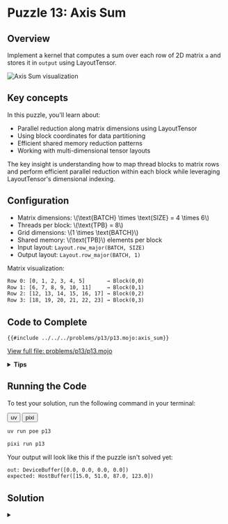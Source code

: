 # Puzzle 13: Axis Sum

## Overview
Implement a kernel that computes a sum over each row of 2D matrix `a` and stores it in `output` using LayoutTensor.

![Axis Sum visualization](./media/videos/720p30/puzzle_13_viz.gif)

## Key concepts

In this puzzle, you'll learn about:
- Parallel reduction along matrix dimensions using LayoutTensor
- Using block coordinates for data partitioning
- Efficient shared memory reduction patterns
- Working with multi-dimensional tensor layouts

The key insight is understanding how to map thread blocks to matrix rows and perform efficient parallel reduction within each block while leveraging LayoutTensor's dimensional indexing.

## Configuration
- Matrix dimensions: \\(\\text{BATCH} \\times \\text{SIZE} = 4 \\times 6\\)
- Threads per block: \\(\\text{TPB} = 8\\)
- Grid dimensions: \\(1 \\times \\text{BATCH}\\)
- Shared memory: \\(\\text{TPB}\\) elements per block
- Input layout: `Layout.row_major(BATCH, SIZE)`
- Output layout: `Layout.row_major(BATCH, 1)`

Matrix visualization:

```txt
Row 0: [0, 1, 2, 3, 4, 5]       → Block(0,0)
Row 1: [6, 7, 8, 9, 10, 11]     → Block(0,1)
Row 2: [12, 13, 14, 15, 16, 17] → Block(0,2)
Row 3: [18, 19, 20, 21, 22, 23] → Block(0,3)
```

## Code to Complete

```mojo
{{#include ../../../problems/p13/p13.mojo:axis_sum}}
```
<a href="{{#include ../_includes/repo_url.md}}/blob/main/problems/p13/p13.mojo" class="filename">View full file: problems/p13/p13.mojo</a>

<details>
<summary><strong>Tips</strong></summary>

<div class="solution-tips">

1. Use `batch = block_idx.y` to select row
2. Load elements: `cache[local_i] = a[batch * size + local_i]`
3. Perform parallel reduction with halving stride
4. Thread 0 writes final sum to `output[batch]`
</div>
</details>

## Running the Code

To test your solution, run the following command in your terminal:

<div class="code-tabs" data-tab-group="package-manager">
  <div class="tab-buttons">
    <button class="tab-button">uv</button>
    <button class="tab-button">pixi</button>
  </div>
  <div class="tab-content">

```bash
uv run poe p13
```

  </div>
  <div class="tab-content">

```bash
pixi run p13
```

  </div>
</div>

Your output will look like this if the puzzle isn't solved yet:
```txt
out: DeviceBuffer([0.0, 0.0, 0.0, 0.0])
expected: HostBuffer([15.0, 51.0, 87.0, 123.0])
```

## Solution

<details class="solution-details">
<summary></summary>

```mojo
{{#include ../../../solutions/p13/p13.mojo:axis_sum_solution}}
```

<div class="solution-explanation">

The solution implements a parallel row-wise sum reduction for a 2D matrix using LayoutTensor. Here's a comprehensive breakdown:

### Matrix Layout and Block Mapping
```txt
Input Matrix (4×6) with LayoutTensor:                Block Assignment:
[[ a[0,0]  a[0,1]  a[0,2]  a[0,3]  a[0,4]  a[0,5] ] → Block(0,0)
 [ a[1,0]  a[1,1]  a[1,2]  a[1,3]  a[1,4]  a[1,5] ] → Block(0,1)
 [ a[2,0]  a[2,1]  a[2,2]  a[2,3]  a[2,4]  a[2,5] ] → Block(0,2)
 [ a[3,0]  a[3,1]  a[3,2]  a[3,3]  a[3,4]  a[3,5] ] → Block(0,3)
```

### Parallel Reduction Process

1. **Initial Data Loading**:
   ```txt
   Block(0,0): cache = [a[0,0] a[0,1] a[0,2] a[0,3] a[0,4] a[0,5] * *]  // * = padding
   Block(0,1): cache = [a[1,0] a[1,1] a[1,2] a[1,3] a[1,4] a[1,5] * *]
   Block(0,2): cache = [a[2,0] a[2,1] a[2,2] a[2,3] a[2,4] a[2,5] * *]
   Block(0,3): cache = [a[3,0] a[3,1] a[3,2] a[3,3] a[3,4] a[3,5] * *]
   ```

2. **Reduction Steps** (for Block 0,0):
   ```txt
   Initial:  [0  1  2  3  4  5  *  *]
   Stride 4: [4  5  6  7  4  5  *  *]
   Stride 2: [10 12 6  7  4  5  *  *]
   Stride 1: [15 12 6  7  4  5  *  *]
   ```

### Key Implementation Features:

1. **Layout Configuration**:
   - Input: row-major layout (BATCH × SIZE)
   - Output: row-major layout (BATCH × 1)
   - Each block processes one complete row

2. **Memory Access Pattern**:
   - LayoutTensor 2D indexing for input: `a[batch, local_i]`
   - Shared memory for efficient reduction
   - LayoutTensor 2D indexing for output: `output[batch, 0]`

3. **Parallel Reduction Logic**:
   ```mojo
   stride = TPB // 2
   while stride > 0:
       if local_i < stride:
           cache[local_i] += cache[local_i + stride]
       barrier()
       stride //= 2
   ```

   **Note**: This implementation has a potential race condition where threads simultaneously read from and write to shared memory during the same iteration. A safer approach would separate the read and write phases:
   ```mojo
   stride = TPB // 2
   while stride > 0:
       var temp_val: output.element_type = 0
       if local_i < stride:
           temp_val = cache[local_i + stride]  # Read phase
       barrier()
       if local_i < stride:
           cache[local_i] += temp_val  # Write phase
       barrier()
       stride //= 2
   ```

4. **Output Writing**:
   ```mojo
   if local_i == 0:
       output[batch, 0] = cache[0]  --> One result per batch
   ```

### Performance Optimizations:

1. **Memory Efficiency**:
   - Coalesced memory access through LayoutTensor
   - Shared memory for fast reduction
   - Single write per row result

2. **Thread Utilization**:
   - Perfect load balancing across rows
   - No thread divergence in main computation
   - Efficient parallel reduction pattern

3. **Synchronization**:
   - Minimal barriers (only during reduction)
   - Independent processing between rows
   - No inter-block communication needed
   - **Race condition consideration**: The current implementation may have read-write hazards during parallel reduction that could be resolved with explicit read-write phase separation

### Complexity Analysis:
- Time: \\(O(\log n)\\) per row, where n is row length
- Space: \\(O(TPB)\\) shared memory per block
- Total parallel time: \\(O(\log n)\\) with sufficient threads

</div>
</details>
